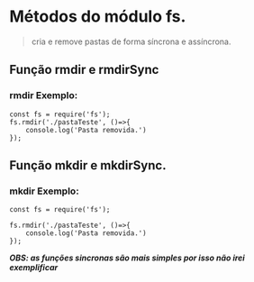 # Métodos do módulo __fs__.
>cria e remove pastas de forma síncrona e assíncrona.

## Função **rmdir** e **rmdirSync**
### rmdir Exemplo:
```
const fs = require('fs');
fs.rmdir('./pastaTeste', ()=>{
	console.log('Pasta removida.')
});
```
## Função **mkdir** e **mkdirSync**.
### mkdir Exemplo:
```
const fs = require('fs');

fs.rmdir('./pastaTeste', ()=>{
	console.log('Pasta removida.')
});
```

***OBS: as funções sincronas são mais simples por isso não irei exemplificar***